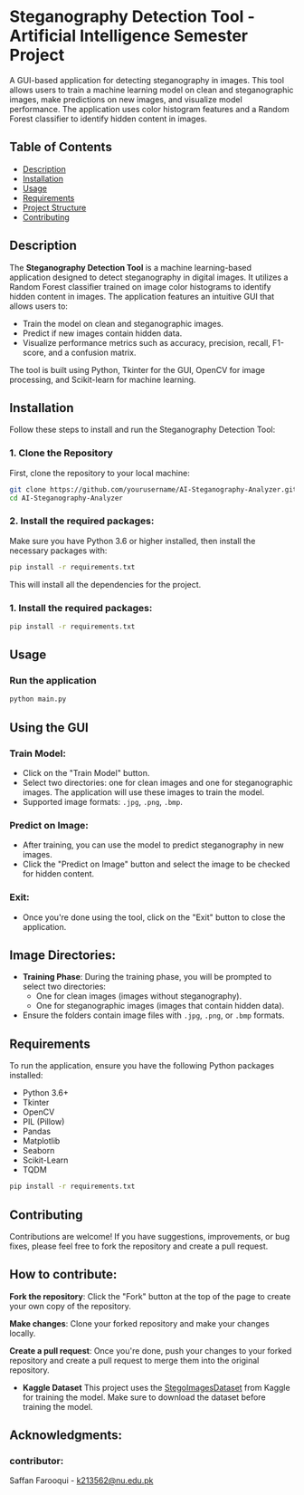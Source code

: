 
# Steganography Detection Tool - Artificial Intelligence Semester Project

A GUI-based application for detecting steganography in images. This tool allows users to train a machine learning model on clean and steganographic images, make predictions on new images, and visualize model performance. The application uses color histogram features and a Random Forest classifier to identify hidden content in images.

## Table of Contents

- [Description](#description)
- [Installation](#installation)
- [Usage](#usage)
- [Requirements](#requirements)
- [Project Structure](#project-structure)
- [Contributing](#contributing)


## Description

The **Steganography Detection Tool** is a machine learning-based application designed to detect steganography in digital images. It utilizes a Random Forest classifier trained on image color histograms to identify hidden content in images. The application features an intuitive GUI that allows users to:

- Train the model on clean and steganographic images.
- Predict if new images contain hidden data.
- Visualize performance metrics such as accuracy, precision, recall, F1-score, and a confusion matrix.

The tool is built using Python, Tkinter for the GUI, OpenCV for image processing, and Scikit-learn for machine learning.

## Installation

Follow these steps to install and run the Steganography Detection Tool:

### 1. Clone the Repository
First, clone the repository to your local machine:

```bash
git clone https://github.com/yourusername/AI-Steganography-Analyzer.git
cd AI-Steganography-Analyzer
```

### 2. Install the required packages:
Make sure you have Python 3.6 or higher installed, then install the necessary packages with:
```bash
pip install -r requirements.txt
```
This will install all the dependencies for the project.

### 1. Install the required packages:
```bash
pip install -r requirements.txt
```

## Usage
### Run the application
```bash
python main.py
```

## Using the GUI

### Train Model:
- Click on the "Train Model" button.
- Select two directories: one for clean images and one for steganographic images. The application will use these images to train the model.
- Supported image formats: `.jpg`, `.png`, `.bmp`.

### Predict on Image:
- After training, you can use the model to predict steganography in new images.
- Click the "Predict on Image" button and select the image to be checked for hidden content.

### Exit:
- Once you're done using the tool, click on the "Exit" button to close the application.

## Image Directories:
- **Training Phase**: During the training phase, you will be prompted to select two directories:
  - One for clean images (images without steganography).
  - One for steganographic images (images that contain hidden data).
- Ensure the folders contain image files with `.jpg`, `.png`, or `.bmp` formats.

## Requirements
To run the application, ensure you have the following Python packages installed:

- Python 3.6+
- Tkinter
- OpenCV
- PIL (Pillow)
- Pandas
- Matplotlib
- Seaborn
- Scikit-Learn
- TQDM

```bash
pip install -r requirements.txt
```
## Contributing

Contributions are welcome! If you have suggestions, improvements, or bug fixes, please feel free to fork the repository and create a pull request.

## How to contribute:
**Fork the repository**: Click the "Fork" button at the top of the page to create your own copy of the repository.

**Make changes**: Clone your forked repository and make your changes locally.

**Create a pull request**: Once you're done, push your changes to your forked repository and create a pull request to merge them into the original repository.

- **Kaggle Dataset**
This project uses the [StegoImagesDataset](https://www.kaggle.com/datasets/marcozuppelli/stegoimagesdataset) from Kaggle for training the model. Make sure to download the dataset before training the model.

## Acknowledgments:
### contributor:
Saffan Farooqui - k213562@nu.edu.pk
